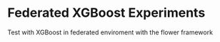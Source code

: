 # Federated XGBoost Experiments

Test with XGBoost in federated enviroment with the flower framework 
